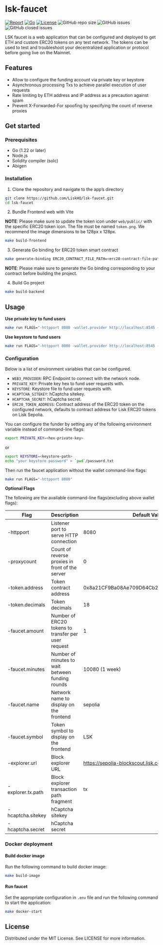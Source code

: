 # lsk-faucet

[![Report](https://goreportcard.com/badge/github.com/liskhq/lsk-faucet)](https://goreportcard.com/report/github.com/liskhq/lsk-faucet)
[![Go](https://img.shields.io/github/go-mod/go-version/liskhq/lsk-faucet)](https://go.dev/)
[![License](https://img.shields.io/github/license/LiskHQ/lsk-faucet)](https://github.com/liskhq/lsk-faucet/blob/main/LICENSE)
![GitHub repo size](https://img.shields.io/github/repo-size/liskhq/lsk-faucet)
![GitHub issues](https://img.shields.io/github/issues-raw/liskhq/lsk-faucet)
![GitHub closed issues](https://img.shields.io/github/issues-closed-raw/liskhq/lsk-faucet)

LSK faucet is a web application that can be configured and deployed to get ETH and custom ERC20 tokens on any test network. The tokens can be used to test and troubleshoot your decentralized application or protocol before going live on the Mainnet.

## Features

* Allow to configure the funding account via private key or keystore
* Asynchronous processing Txs to achieve parallel execution of user requests
* Rate limiting by ETH address and IP address as a precaution against spam
* Prevent X-Forwarded-For spoofing by specifying the count of reverse proxies

## Get started

### Prerequisites

* Go (1.22 or later)
* Node.js
* Solidity compiler (solc)
* Abigen

### Installation

1. Clone the repository and navigate to the app’s directory
```bash
git clone https://github.com/LiskHQ/lsk-faucet.git
cd lsk-faucet
```

2. Bundle Frontend web with Vite

**NOTE**: Please make sure to update the token icon under `web/public/` with the specific ERC20 token icon. The file must be named `token.png`. We recommend the image dimensions to be 128px x 128px.

```bash
make build-frontend
```
3. Generate Go binding for ERC20 token smart contract
```bash
make generate-binding ERC20_CONTRACT_FILE_PATH=<erc20-contract-file-path>
```

**NOTE**: Please make sure to generate the Go binding corresponding to your contract before building the project.

4. Build Go project
```bash
make build-backend
```

## Usage

**Use private key to fund users**

```bash
make run FLAGS="-httpport 8080 -wallet.provider http://localhost:8545 -wallet.privkey privkey"
```

**Use keystore to fund users**

```bash
make run FLAGS="-httpport 8080 -wallet.provider http://localhost:8545 -wallet.keyjson keystore -wallet.keypass password.txt"
```

### Configuration
Below is a list of environment variables that can be configured.

- `WEB3_PROVIDER`: RPC Endpoint to connect with the network node.
- `PRIVATE_KEY`: Private key hex to fund user requests with.
- `KEYSTORE`: Keystore file to fund user requests with.
- `HCAPTCHA_SITEKEY`: hCaptcha sitekey.
- `HCAPTCHA_SECRET`: hCaptcha secret.
- `ERC20_TOKEN_ADDRESS`: Contract address of the ERC20 token on the configured network, defaults to contract address for Lisk ERC20 tokens on Lisk Sepolia.

You can configure the funder by setting any of the following environment variable instead of command-line flags:
```bash
export PRIVATE_KEY=<hex-private-key>
```

or

```bash
export KEYSTORE=<keystore-path>
echo "your keystore password" > `pwd`/password.txt
```

Then run the faucet application without the wallet command-line flags:
```bash
make run FLAGS="-httpport 8080"
```

**Optional Flags**

The following are the available command-line flags(excluding above wallet flags):

| Flag              | Description                                         | Default Value                              |
| ----------------- | --------------------------------------------------- | ------------------------------------------ |
| -httpport         | Listener port to serve HTTP connection              | 8080                                       |
| -proxycount       | Count of reverse proxies in front of the server     | 0                                          |
| -token.address    | Token contract address                              | 0x8a21CF9Ba08Ae709D64Cb25AfAA951183EC9FF6D |
| -token.decimals   | Token decimals                                      | 18                                         |
| -faucet.amount    | Number of ERC20 tokens to transfer per user request | 1                                          |
| -faucet.minutes   | Number of minutes to wait between funding rounds    | 10080 (1 week)                             |
| -faucet.name      | Network name to display on the frontend             | sepolia                                    |
| -faucet.symbol    | Token symbol to display on the frontend             | LSK                                        |
| -explorer.url     | Block explorer URL                                  | https://sepolia-blockscout.lisk.com        |
| -explorer.tx.path | Block explorer transaction path fragment            | tx                                         |
| -hcaptcha.sitekey | hCaptcha sitekey                                    |                                            |
| -hcaptcha.secret  | hCaptcha secret                                     |                                            |

### Docker deployment
#### Build docker image
Run the following command to build docker image:
```bash
make build-image
```

#### Run faucet
Set the appropriate configuration in `.env` file and run the following command to start the application:

```bash
make docker-start

```

## License

Distributed under the MIT License. See LICENSE for more information.
